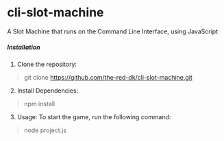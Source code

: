 # cli-slot-machine
A Slot Machine that runs on the Command Line Interface, using JavaScript


<h5>Installation</h5>

1. Clone the repository: <br>
>   git clone https://github.com/the-red-dk/cli-slot-machine.git


2. Install Dependencies: <br>
>   npm install


3. Usage:
  To start the game, run the following command: <br>
>  node project.js
